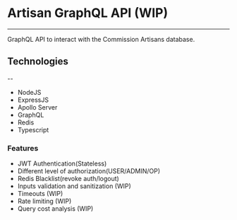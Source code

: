 # Artisan GraphQL API (WIP)
---
GraphQL API to interact with the Commission Artisans database.

## Technologies
--

- NodeJS
- ExpressJS
- Apollo Server
- GraphQL
- Redis
- Typescript

### Features

- JWT Authentication(Stateless)
- Different level of authorization(USER/ADMIN/OP)
- Redis Blacklist(revoke auth/logout)
- Inputs validation and sanitization (WIP)
- Timeouts (WIP)
- Rate limiting (WIP)
- Query cost analysis (WIP) 


